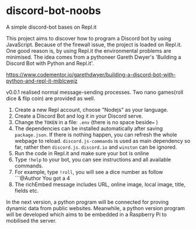# discord-bot-noobs
A simple discord-bot bases on Repl.it

This project aims to discover how to program a Discord bot by using JavaScript.
Because of the firewall issue, the project is loaded on Repl.it. One good reason is, by using Repl.it the environmental problems are minimised. The idea comes from a pythoneer Gareth Dwyer's 'Building a Discord Bot with Python and Repl.it'.

  https://www.codementor.io/garethdwyer/building-a-discord-bot-with-python-and-repl-it-miblcwejz

v0.0.1 realised normal message-sending processes. Two nano games(roll dice & flip coin) are provided as well. 
 1. Create a new Repl account, choose "Nodejs" as your language.
 2. Create a Discord Bot and log it in your Discord serve.
 3. Change the ```TOKEN``` in a file: ```.env``` (there is no space beside```=``` )
 4. The dependencies can be installed automatically after saving ```package.json```. If there is nothing happen, you can refresh the whole webpage to reload.
 ```discord.js-commando``` is used as main dependency so far, rather then ```discord.js```. ```discord.io``` and ```winston``` can be ignored.
 5. Run the code in Repl.it and make sure your bot is online
 6. Type ``` !help ``` to your bot, you can see instructions and all available commands.
 7. For example, type ```!roll```, you will see a dice number as follow ```@Author You got a 4 
 8. The richEmbed message includes URL, online image, local image, title, fields etc.
 
 
 
 
 
 In the next version, a python program will be connected for proving dynamic data from public websites. Meanwhile, a python version program will be developed which aims to be embedded in a Raspberry Pi to mobilised the server.
